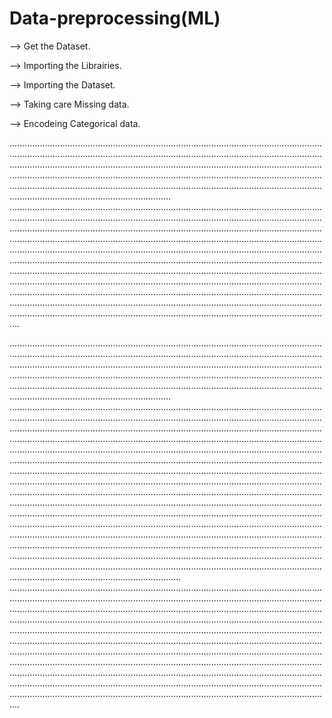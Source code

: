 # Data-preprocessing(ML)

--> Get the Dataset.

--> Importing the Librairies.

--> Importing the Dataset.

--> Taking care Missing data.

--> Encodeing Categorical data.

............................................................................................................................................................................................................................................................................................................................................................................................................................................................................................................................................................................................................................................................................................................
........................................................................................................................................................................................................................................................................................................................................................................................................................................................................................................................................................................................................................................................................................................................................................................................................................................................................................................................................................................................................................................................................................................................................................................................................................................................................................................................................................................................................................

............................................................................................................................................................................................................................................................................................................................................................................................................................................................................................................................................................................................................................................................................................................
....................................................................................................................................................................................................................................................................................................................................................................................................................................................................................................................................................................................................................................................................................................................................................................................................................................................................................................................................................................................................................................................................................................................................................................................................................................................................................................................................................................................................................................................................................................................................................................................................................................................................................................................................................................................................................................................................................................................................................................................................................................................................................................................................
........................................................................................................................................................................................................................................................................................................................................................................................................................................................................................................................................................................................................................................................................................................................................................................................................................................................................................................................................................................................................................................................................................................................................................................................................................................................................................................................................................................................................................









